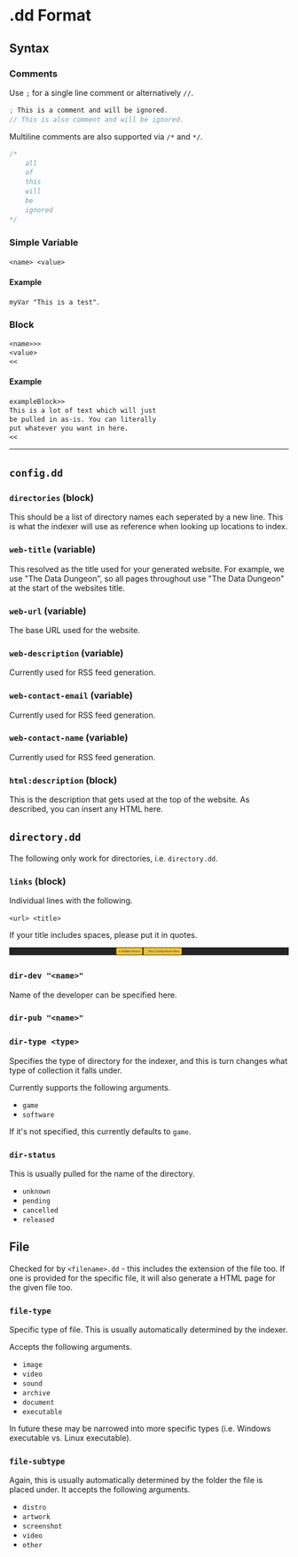 # .dd Format

## Syntax

### Comments

Use `;` for a single line comment or alternatively `//`.

```c
; This is a comment and will be ignored.
// This is also comment and will be ignored.
```

Multiline comments are also supported via `/*` and `*/`.

```c
/* 
    all
    of
    this
    will
    be
    ignored
*/
```

### Simple Variable

`<name> <value>`

#### Example

`myVar "This is a test"`.

### Block

```
<name>>>
<value>
<<
```

#### Example

```
exampleBlock>>
This is a lot of text which will just
be pulled in as-is. You can literally
put whatever you want in here.
<<
```

----

## `config.dd`

### `directories` (block)

This should be a list of directory names each seperated by a new line.
This is what the indexer will use as reference when looking up locations to index.

### `web-title` (variable)

This resolved as the title used for your generated website. 
For example, we use "The Data Dungeon", so all pages throughout use "The Data Dungeon" at the start
of the websites title.

### `web-url` (variable)

The base URL used for the website.

### `web-description` (variable)

Currently used for RSS feed generation.

### `web-contact-email` (variable)

Currently used for RSS feed generation.

### `web-contact-name` (variable)

Currently used for RSS feed generation.

### `html:description` (block)

This is the description that gets used at the top of the website. 
As described, you can insert any HTML here.

## `directory.dd`

The following only work for directories, i.e. `directory.dd`.

### `links` (block)

Individual lines with the following.

`<url> <title>`

If your title includes spaces, please put it in quotes.

![img_1.png](img_1.png)

### `dir-dev "<name>"`

Name of the developer can be specified here.

### `dir-pub "<name>"`

### `dir-type <type>`
Specifies the type of directory for the indexer, and this is turn changes what type of collection it falls under.

Currently supports the following arguments.
- `game`
- `software`

If it's not specified, this currently defaults to `game`.

### `dir-status`

This is usually pulled for the name of the directory.

- `unknown`
- `pending`
- `cancelled`
- `released`

## File

Checked for by `<filename>.dd` - this includes the extension of the file too. If one is provided for the specific file, it will also generate a HTML page for the given file too.

### `file-type`

Specific type of file. This is usually automatically determined by the indexer.

Accepts the following arguments.
- `image`
- `video`
- `sound`
- `archive`
- `document`
- `executable`

In future these may be narrowed into more specific types (i.e. Windows executable vs. Linux executable).

### `file-subtype`

Again, this is usually automatically determined by the folder the file is placed under. It accepts the following arguments.

- `distro`
- `artwork`
- `screenshot`
- `video`
- `other`
